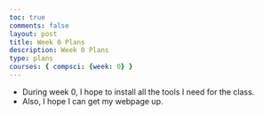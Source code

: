 ```yaml
---
toc: true
comments: false
layout: post
title: Week 0 Plans
description: Week 0 Plans
type: plans
courses: { compsci: {week: 0} }
---
```


- During week 0, I hope to install all the tools I need for the class.
- Also, I hope I can get my webpage up.


